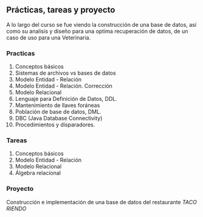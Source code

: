 ## Prácticas, tareas y proyecto

A lo largo del curso se fue viendo la construcción de una base de datos, así como su analisis y diseño para una optima recuperación de datos, de un caso de uso para una Veterinaria.

### Practicas
1. Conceptos básicos
2. Sistemas de archivos vs bases de datos
3. Modelo Entidad - Relación
4. Modelo Entidad - Relación. Corrección
5. Modelo Relacional
6. Lenguaje para Definición de Datos, DDL.
7. Mantenimiento de llaves foráneas
8. Población de base de datos, DML.
9. DBC (Java Database Connectivity)
10. Procedimientos y disparadores.

### Tareas
1. Conceptos básicos
2. Modelo Entidad - Relación
3. Modelo Relacional
4. Álgebra relacional

### Proyecto
Construcción e implementación de una base de datos del restaurante _TACO RIENDO_